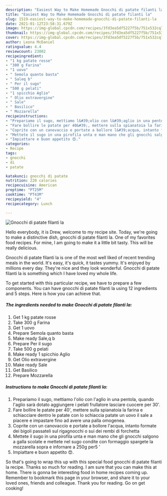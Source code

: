 ```yaml
---
description: "Easiest Way to Make Homemade Gnocchi di patate filanti la"
title: "Easiest Way to Make Homemade Gnocchi di patate filanti la"
slug: 1519-easiest-way-to-make-homemade-gnocchi-di-patate-filanti-la
date: 2021-01-12T23:58:31.679Z
image: https://img-global.cpcdn.com/recipes/3fd3ea5df5227f5b/751x532cq70/gnocchi-di-patate-filanti-la-recipe-main-photo.jpg
thumbnail: https://img-global.cpcdn.com/recipes/3fd3ea5df5227f5b/751x532cq70/gnocchi-di-patate-filanti-la-recipe-main-photo.jpg
cover: https://img-global.cpcdn.com/recipes/3fd3ea5df5227f5b/751x532cq70/gnocchi-di-patate-filanti-la-recipe-main-photo.jpg
author: Leona McDaniel
ratingvalue: 4.4
reviewcount: 23002
recipeingredient:
- "1 kg patate rosse"
- "300 g Farina"
- "1 uovo"
- " Semola quanto basta"
- " Saleq b"
- " Per il sugo"
- "500 g pelati"
- "1 spicchio Aglio"
- " Olio extravergine"
- " Sale"
- " Basilico"
- " Mozzarella"
recipeinstructions:
- "Prepariamo il sugo, mettiamo l&#39;olio con l&#39;aglio in una pentola, quando l&#39;aglio sarà dotato aggiungere i pelati frullatore lasciare cuocere per 30&#39;."
- "Fare bollire le patate per 40&#39;, mettere sulla spianatoia la farina e schiacciare dentro le patate con lo schiaccia patate un uovo il sale a piacere e impastare fino ad avere una palla omogenea."
- "Coprite con un canovaccio e portate a bollore l&#39;acqua, intanto formate dei bigoli passateli sul rigagnocchi o sui dei rembi di forchetta"
- "Mettete il sugo in una pirofila unta e man mano che gli gnocchi salgono a galla scolate e mettete nel sugo condite con formaggio spargete la mozzarella sopra e infornare a 250g per5 &#39;"
- "Impiattare e buon appetito 😍."
categories:
- Recipe
tags:
- gnocchi
- di
- patate

katakunci: gnocchi di patate 
nutrition: 220 calories
recipecuisine: American
preptime: "PT25M"
cooktime: "PT43M"
recipeyield: "4"
recipecategory: Lunch

---
```



![Gnocchi di patate filanti la](https://img-global.cpcdn.com/recipes/3fd3ea5df5227f5b/751x532cq70/gnocchi-di-patate-filanti-la-recipe-main-photo.jpg)

Hello everybody, it is Drew, welcome to my recipe site. Today, we're going to make a distinctive dish, gnocchi di patate filanti la. One of my favorites food recipes. For mine, I am going to make it a little bit tasty. This will be really delicious.



Gnocchi di patate filanti la is one of the most well liked of recent trending meals in the world. It's easy, it's quick, it tastes yummy. It's enjoyed by millions every day. They're nice and they look wonderful. Gnocchi di patate filanti la is something which I have loved my whole life.


To get started with this particular recipe, we have to prepare a few components. You can have gnocchi di patate filanti la using 12 ingredients and 5 steps. Here is how you can achieve that.

<!--inarticleads1-->

##### The ingredients needed to make Gnocchi di patate filanti la:

1. Get 1 kg patate rosse
1. Take 300 g Farina
1. Get 1 uovo
1. Prepare  Semola quanto basta
1. Make ready  Sale,q b
1. Prepare  Per il sugo
1. Take 500 g pelati
1. Make ready 1 spicchio Aglio
1. Get  Olio extravergine
1. Make ready  Sale
1. Get  Basilico
1. Prepare  Mozzarella




<!--inarticleads2-->

##### Instructions to make Gnocchi di patate filanti la:

1. Prepariamo il sugo, mettiamo l&#39;olio con l&#39;aglio in una pentola, quando l&#39;aglio sarà dotato aggiungere i pelati frullatore lasciare cuocere per 30&#39;.
1. Fare bollire le patate per 40&#39;, mettere sulla spianatoia la farina e schiacciare dentro le patate con lo schiaccia patate un uovo il sale a piacere e impastare fino ad avere una palla omogenea.
1. Coprite con un canovaccio e portate a bollore l&#39;acqua, intanto formate dei bigoli passateli sul rigagnocchi o sui dei rembi di forchetta
1. Mettete il sugo in una pirofila unta e man mano che gli gnocchi salgono a galla scolate e mettete nel sugo condite con formaggio spargete la mozzarella sopra e infornare a 250g per5 &#39;
1. Impiattare e buon appetito 😍.




So that's going to wrap this up with this special food gnocchi di patate filanti la recipe. Thanks so much for reading. I am sure that you can make this at home. There is gonna be interesting food in home recipes coming up. Remember to bookmark this page in your browser, and share it to your loved ones, friends and colleague. Thank you for reading. Go on get cooking!
